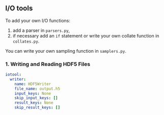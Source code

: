 ## I/O tools

To add your own I/O functions:
1. add a parser in `parsers.py`,
2. if necessary add an `if` statement or write your own collate function in
`collates.py`.


You can write your own sampling function in `samplers.py`.

### 1. Writing and Reading HDF5 Files

```yaml
iotool:
  writer:
    name: HDF5Writer
    file_name: output.h5
    input_keys: None
    skip_input_keys: []
    result_keys: None
    skip_result_keys: []
```
